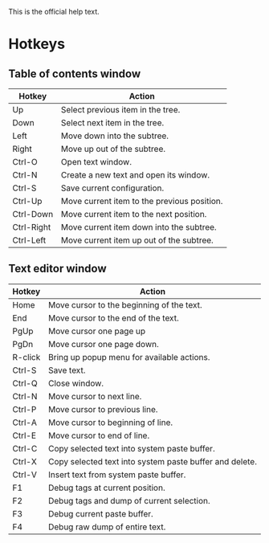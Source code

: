 This is the official help text.

# Hotkeys

## Table of contents window

| Hotkey    | Action                                  |
| --------- | --------------------------------------- |
| Up        | Select previous item in the tree.   |
| Down      | Select next item in the tree.       |
| Left      | Move down into the subtree.             |
| Right     | Move up out of the subtree.             |
| Ctrl-O    | Open text window. |
| Ctrl-N    | Create a new text and open its window. |
| Ctrl-S    | Save current configuration.  |
| Ctrl-Up    | Move current item to the previous position. |
| Ctrl-Down  | Move current item to the next position. |
| Ctrl-Right | Move current item down into the subtree. |
| Ctrl-Left  | Move current item up out of the subtree. |


## Text editor window

| Hotkey  | Action                                    |
| ------- | ---------------------------------------------------- |
| Home    | Move cursor to the beginning of the text. |
| End     | Move cursor to the end of the text.       |
| PgUp    | Move cursor one page up                   |
| PgDn    | Move cursor one page down.                |
| R-click | Bring up popup menu for available actions. |
| Ctrl-S  | Save text.                                |
| Ctrl-Q  | Close window.                             |
| Ctrl-N  | Move cursor to next line.                 |
| Ctrl-P  | Move cursor to previous line.             |
| Ctrl-A  | Move cursor to beginning of line.         |
| Ctrl-E  | Move cursor to end of line.               |
| Ctrl-C  | Copy selected text into system paste buffer. |
| Ctrl-X  | Copy selected text into system paste buffer and delete. |
| Ctrl-V  | Insert text from system paste buffer.     |
| F1      | Debug tags at current position.           |
| F2      | Debug tags and dump of current selection.   |
| F3      | Debug current paste buffer.               |
| F4      | Debug raw dump of entire text.            |
